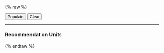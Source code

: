 ---
---

{% raw %}
<style>
  .list {
    list-style: none;
    margin: 20px 0;
    padding: 0;
    width: 400px;
  }
  .item {
    height: 80px;
    margin: 20px 0;
    border: 1px solid #CCC;
    display: flex;
    flex-direction: column;
    justify-content: center;
    align-items: center;
    user-select: none;
  }
</style>
<section>
  <button id="populate-btn" type="button" class="btn btn-success">Populate</button>
  <button id="clear-btn" type="button" class="btn btn-danger">Clear</button>
</section>
<hr>
<section>
  <h3>Recommendation Units</h3>
  <miso-unit unit-id="unit-1">
    <ul id="list" class="list"></ul>
  </miso-unit>
</section>
<script>
let index = 1;
document.querySelector('#populate-btn').addEventListener('click', () => {
  let html = '';
  for (let i = 0; i < 4; i++) {
    const productId = `product-${index}`;
    html += `<li id="${productId}" class="item" data-miso-product-id="${productId}"><a href="#">Product ${index}</a></li>`;
    index++;
  }
  document.querySelector('#list').insertAdjacentHTML('beforeend', html);
});
document.querySelector('#clear-btn').addEventListener('click', () => {  
  document.querySelector('#list').innerHTML = '';
});
</script>
<script>
MisoClient.plugins.use('std:ui');
const client = new MisoClient('...');
client.units.get('unit-1').useTracker({ watch: true }).startTracker();
</script>
{% endraw %}
